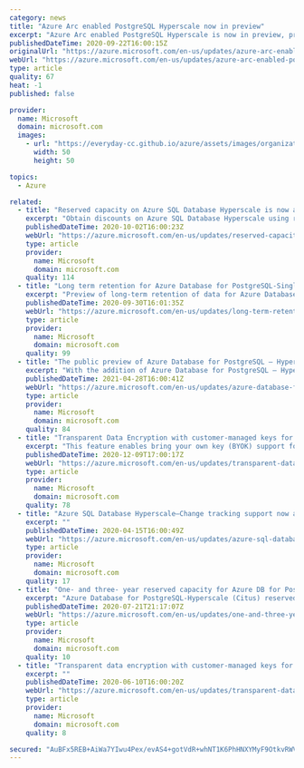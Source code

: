 ```yaml
---
category: news
title: "Azure Arc enabled PostgreSQL Hyperscale now in preview"
excerpt: "Azure Arc enabled PostgreSQL Hyperscale is now in preview, providing elastic scale with a unified hybrid management experience with or without a direct connection to the cloud. "
publishedDateTime: 2020-09-22T16:00:15Z
originalUrl: "https://azure.microsoft.com/en-us/updates/azure-arc-enabled-postgresql-hyperscale-now-in-preview/"
webUrl: "https://azure.microsoft.com/en-us/updates/azure-arc-enabled-postgresql-hyperscale-now-in-preview/"
type: article
quality: 67
heat: -1
published: false

provider:
  name: Microsoft
  domain: microsoft.com
  images:
    - url: "https://everyday-cc.github.io/azure/assets/images/organizations/microsoft.com-50x50.jpg"
      width: 50
      height: 50

topics:
  - Azure

related:
  - title: "Reserved capacity on Azure SQL Database Hyperscale is now available"
    excerpt: "Obtain discounts on Azure SQL Database Hyperscale using reserved capacity."
    publishedDateTime: 2020-10-02T16:00:23Z
    webUrl: "https://azure.microsoft.com/en-us/updates/reserved-capacity-on-azure-sql-database-hyperscale-is-now-available/"
    type: article
    provider:
      name: Microsoft
      domain: microsoft.com
    quality: 114
  - title: "Long term retention for Azure Database for PostgreSQL-Single Server"
    excerpt: "Preview of long-term retention of data for Azure Database for PostgreSQL-Single Server is now available."
    publishedDateTime: 2020-09-30T16:01:35Z
    webUrl: "https://azure.microsoft.com/en-us/updates/long-term-retention-for-azure-database-for-postgresql-single-server/"
    type: article
    provider:
      name: Microsoft
      domain: microsoft.com
    quality: 99
  - title: "The public preview of Azure Database for PostgreSQL – Hyperscale (Citus) is available in new regions"
    excerpt: "With the addition of Azure Database for PostgreSQL – Hyperscale (Citus) preview to France Central and Switzerland North regions, you can now distribute your Postgres database to horizontally scale queries across multiple machines using sharding."
    publishedDateTime: 2021-04-28T16:00:41Z
    webUrl: "https://azure.microsoft.com/en-us/updates/azure-database-for-postgresql-hyperscale-new-regions/"
    type: article
    provider:
      name: Microsoft
      domain: microsoft.com
    quality: 84
  - title: "Transparent Data Encryption with customer-managed keys for SQL Database Hyperscale"
    excerpt: "This feature enables bring your own key (BYOK) support for data protection at rest, using Azure Key Vault, for Azure SQL Database Hyperscale customers. "
    publishedDateTime: 2020-12-09T17:00:17Z
    webUrl: "https://azure.microsoft.com/en-us/updates/transparent-data-encryption-with-customermanaged-keys-for-sql-database-hyperscale/"
    type: article
    provider:
      name: Microsoft
      domain: microsoft.com
    quality: 78
  - title: "Azure SQL Database Hyperscale—Change tracking support now available"
    excerpt: ""
    publishedDateTime: 2020-04-15T16:00:49Z
    webUrl: "https://azure.microsoft.com/en-us/updates/azure-sql-database-hyperscale-change-tracking-support-now-available/"
    type: article
    provider:
      name: Microsoft
      domain: microsoft.com
    quality: 17
  - title: "One- and three- year reserved capacity for Azure DB for PostgreSQL-Hyperscale (Citus)"
    excerpt: "Azure Database for PostgreSQL-Hyperscale (Citus) reserved capacity is now available to reserve compute power for your existing and future Hyperscale (Citus) server groups. "
    publishedDateTime: 2020-07-21T21:17:07Z
    webUrl: "https://azure.microsoft.com/en-us/updates/one-and-three-year-reserved-capacity-for-azure-database-for-postgresqhyperscale-citus/"
    type: article
    provider:
      name: Microsoft
      domain: microsoft.com
    quality: 10
  - title: "Transparent data encryption with customer-managed keys for Azure SQL Database Hyperscale"
    excerpt: ""
    publishedDateTime: 2020-06-10T16:00:20Z
    webUrl: "https://azure.microsoft.com/en-us/updates/transparent-data-encryption-with-customermanaged-keys-for-azure-sql-database-hyperscale/"
    type: article
    provider:
      name: Microsoft
      domain: microsoft.com
    quality: 8

secured: "AuBFx5REB+AiWa7YIwu4Pex/evAS4+gotVdR+whNT1K6PhHNXYMyF9OtkvRWVaDXeRw+g+1wqlkr8j2+BIkiI4c0gq3zX40POl00YO+xe7zOkaY/6ipifsB1GdLYIuFgjzukEilAcuWWq4Q5lsOScg9H0i8xUTc5lv0sCOFkkOS38LIUNat7n/0UKGvQlAqkza7O0f8Qm33TjGCmkOGMrQYS5vHwUzCjp+Ws5JK9VzMtn8tzdGoWpsF6AahLfp0Bl5sVSZEZHa3ygahJ5pZV/EuuSUcAG9hAJGly2tgC4JCpEHApupigNr/Ihn9QjRSoYPlTdvpZZ3Z25kJRG+BNS6Fia57yjxTgZF4kDT60rxE=;hXvwGCgDcABK2foDK/0jow=="
---
```


